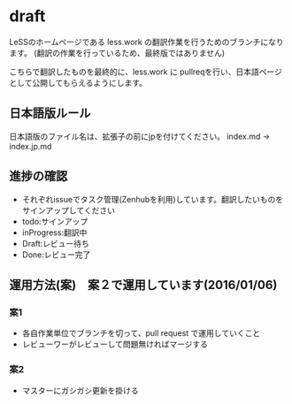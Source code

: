 # draft
LeSSのホームページである less.work の翻訳作業を行うためのブランチになります。
(翻訳の作業を行っているため、最終版ではありません)

こちらで翻訳したものを最終的に、less.work に pullreqを行い、日本語ページとして公開してもらえるようにします。

## 日本語版ルール
日本語版のファイル名は、拡張子の前にjpを付けてください。
index.md -> index.jp.md

## 進捗の確認
- それぞれissueでタスク管理(Zenhubを利用)しています。翻訳したいものをサインアップしてください
- todo:サインアップ
- inProgress:翻訳中
- Draft:レビュー待ち
- Done:レビュー完了

## 運用方法(案)　案２で運用しています(2016/01/06)
### 案1
- 各自作業単位でブランチを切って、pull request で運用していくこと
- レビューワーがレビューして問題無ければマージする

### 案2
- マスターにガシガシ更新を掛ける
